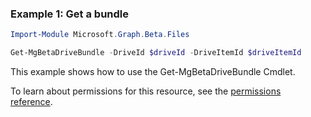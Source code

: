 ### Example 1: Get a bundle

```powershell
Import-Module Microsoft.Graph.Beta.Files

Get-MgBetaDriveBundle -DriveId $driveId -DriveItemId $driveItemId
```
This example shows how to use the Get-MgBetaDriveBundle Cmdlet.
To learn about permissions for this resource, see the [permissions reference](/graph/permissions-reference).

